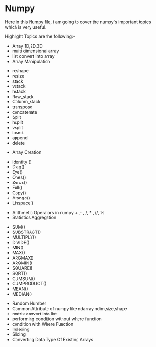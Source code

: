 # Numpy

Here in this Numpy file, i am going to cover the numpy's important topics which is very useful.

Highlight Topics are the following:-

- Array 1D,2D,3D
- multi dimensional array
- list convert into array
- Array Manipulation 
 * reshape
 * resize
 * stack
 * vstack
 * hstack
 * Row_stack 
 * Column_stack
 * transpose
 * concatenate
 * Split
 * hsplit 
 * vsplit
 * insert
 * append
 * delete
- Array Creation 
 * identity ()
 * Diag()
 * Eye()
 * Ones()
 * Zeros()
 * Full()
 * Copy()
 * Arange()
 * Linspace()

- Arithmetic Operators in numpy     +  ,-  ,  /,  *  ,  //,  %
- Statistics Aggregation 
 * SUM()
 * SUBSTRACT()
 * MULTIPLY()
 * DIVIDE()
 * MIN()
 * MAX()
 * ARGMAX()
 * ARGMIN()
 * SQUARE()
 * SQRT()
 * CUMSUM()
 * CUMPRODUCT()
 * MEAN()
 * MEDIAN()
- Random Number
- Common Attribute of numpy like ndarray  ndim,size,shape
- matrix convert into list
- performing condition without where function
- condition with Where Function
- Indexing
- Slicing
- Converting Data Type Of Existing Arrays



